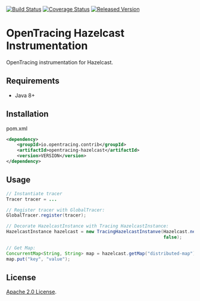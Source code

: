 [![Build Status][ci-img]][ci] [![Coverage Status][cov-img]][cov] [![Released Version][maven-img]][maven]

# OpenTracing Hazelcast Instrumentation
OpenTracing instrumentation for Hazelcast.

## Requirements
- Java 8+

## Installation

pom.xml
```xml
<dependency>
    <groupId>io.opentracing.contrib</groupId>
    <artifactId>opentracing-hazelcast</artifactId>
    <version>VERSION</version>
</dependency>
```

## Usage

```java
// Instantiate tracer
Tracer tracer = ...

// Register tracer with GlobalTracer:
GlobalTracer.register(tracer);

// Decorate HazelcastInstance with Tracing HazelcastInstance:
HazelcastInstance hazelcast = new TracingHazelcastInstanve(Hazelcast.newHazelcastInstance(config), 
                                                           false);

// Get Map: 
ConcurrentMap<String, String> map = hazelcast.getMap("distributed-map");
map.put("key", "value");


```

## License

[Apache 2.0 License](./LICENSE).

[ci-img]: https://travis-ci.org/opentracing-contrib/java-hazelcast.svg?branch=master
[ci]: https://travis-ci.org/opentracing-contrib/java-hazelcast
[cov-img]: https://coveralls.io/repos/github/opentracing-contrib/java-hazelcast/badge.svg?branch=master
[cov]: https://coveralls.io/github/opentracing-contrib/java-hazelcast?branch=master
[maven-img]: https://img.shields.io/maven-central/v/io.opentracing.contrib/opentracing-hazelcast.svg
[maven]: http://search.maven.org/#search%7Cga%7C1%7Copentracing-hazelcast

